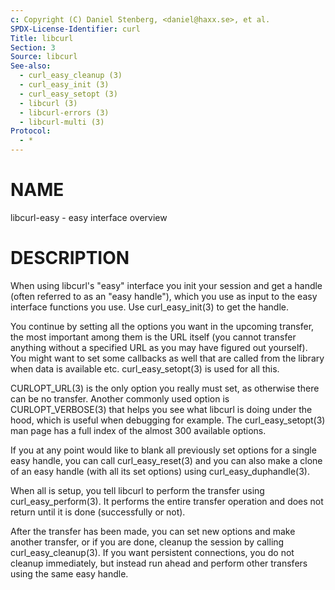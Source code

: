 ```yaml
---
c: Copyright (C) Daniel Stenberg, <daniel@haxx.se>, et al.
SPDX-License-Identifier: curl
Title: libcurl
Section: 3
Source: libcurl
See-also:
  - curl_easy_cleanup (3)
  - curl_easy_init (3)
  - curl_easy_setopt (3)
  - libcurl (3)
  - libcurl-errors (3)
  - libcurl-multi (3)
Protocol:
  - *
---
```


# NAME

libcurl-easy - easy interface overview

# DESCRIPTION

When using libcurl's "easy" interface you init your session and get a handle
(often referred to as an "easy handle"), which you use as input to the easy
interface functions you use. Use curl_easy_init(3) to get the handle.

You continue by setting all the options you want in the upcoming transfer, the
most important among them is the URL itself (you cannot transfer anything
without a specified URL as you may have figured out yourself). You might want
to set some callbacks as well that are called from the library when data is
available etc. curl_easy_setopt(3) is used for all this.

CURLOPT_URL(3) is the only option you really must set, as otherwise
there can be no transfer. Another commonly used option is
CURLOPT_VERBOSE(3) that helps you see what libcurl is doing under the
hood, which is useful when debugging for example. The
curl_easy_setopt(3) man page has a full index of the almost 300
available options.

If you at any point would like to blank all previously set options for a
single easy handle, you can call curl_easy_reset(3) and you can also
make a clone of an easy handle (with all its set options) using
curl_easy_duphandle(3).

When all is setup, you tell libcurl to perform the transfer using
curl_easy_perform(3). It performs the entire transfer operation and does
not return until it is done (successfully or not).

After the transfer has been made, you can set new options and make another
transfer, or if you are done, cleanup the session by calling
curl_easy_cleanup(3). If you want persistent connections, you do not
cleanup immediately, but instead run ahead and perform other transfers using
the same easy handle.
